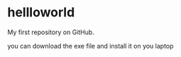 # hellloworld
My first repository on GitHub.

you can download the exe file and install it on you laptop

